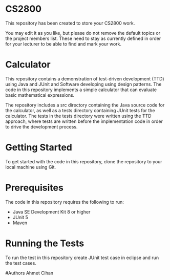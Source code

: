 # CS2800

This repository has been created to store your CS2800 work.

You may edit it as you like, but please do not remove the default topics or the project members list. These
need to stay as currently defined in order for your lecturer to be able to find and mark your work.
 
# Calculator

This repository contains a demonstration of test-driven development (TTD) using Java and JUnit and Software developing using design patterns. The code in
this repository implements a simple calculator that can evaluate basic mathematical expressions.

The repository includes a src directory containing the Java source code for the calculator, as well as a tests
directory containing JUnit tests for the calculator. The tests in the tests directory were written using the
TTD approach, where tests are written before the implementation code in order to drive the development process.

# Getting Started

To get started with the code in this repository, clone the repository to your local machine using Git.

# Prerequisites

The code in this repository requires the following to run:
- Java SE Development Kit 8 or higher
- JUnit 5
- Maven

# Running the Tests

To run the test in this repository create JUnit test case in eclipse and run the test cases.

#Authors
Ahmet Cihan


